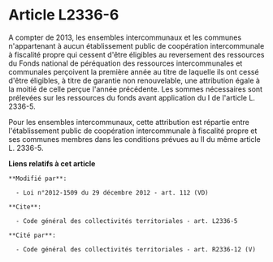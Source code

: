 # Article L2336-6

A compter de 2013, les ensembles intercommunaux et les communes n'appartenant à aucun établissement public de coopération
intercommunale à fiscalité propre qui cessent d'être éligibles au reversement des ressources du Fonds national de péréquation
des ressources intercommunales et communales perçoivent la première année au titre de laquelle ils ont cessé d'être
éligibles, à titre de garantie non renouvelable, une attribution égale à la moitié de celle perçue l'année précédente. Les
sommes nécessaires sont prélevées sur les ressources du fonds avant application du I de l'article L. 2336-5.

Pour les ensembles intercommunaux, cette attribution est répartie entre l'établissement public de coopération intercommunale
à fiscalité propre et ses communes membres dans les conditions prévues au II du même article L. 2336-5.

**Liens relatifs à cet article**

	**Modifié par**:

	  - Loi n°2012-1509 du 29 décembre 2012 - art. 112 (VD)

	**Cite**:

	  - Code général des collectivités territoriales - art. L2336-5

	**Cité par**:

	  - Code général des collectivités territoriales - art. R2336-12 (V)
